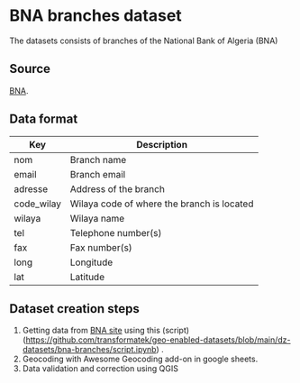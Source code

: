 # BNA branches dataset
The datasets consists of branches of the National Bank of Algeria (BNA)


## Source
[BNA](https://www.bna.dz/fr/).

 

## Data format

| Key          | Description | 
| ------------ | -----------------------|
| nom       |Branch name |
| email     |Branch email                 |
| adresse |Address of the branch |
| code_wilay| Wilaya code of where the branch is located |
| wilaya |Wilaya name                |
| tel | Telephone number(s)                 |
| fax | Fax number(s) |
| long | Longitude                 |
| lat |Latitude            |

## Dataset creation steps

1. Getting data from  [BNA site](https://www.bna.dz/fr/) using this (script)(https://github.com/transformatek/geo-enabled-datasets/blob/main/dz-datasets/bna-branches/script.ipynb) .
2. Geocoding with Awesome Geocoding add-on in google sheets.
3. Data validation and correction using QGIS
